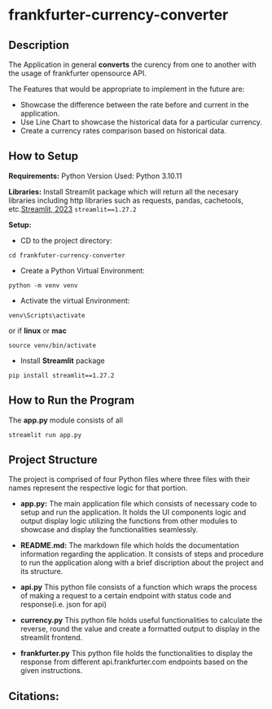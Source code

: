 # frankfurter-currency-converter

## Description
The Application in general **converts** the curency from one to another with the usage of frankfurter opensource API.
<Some of the challenges you faced>

The Features that would be appropriate to implement in the future are:
- Showcase the difference between the rate before and current in the application.
- Use Line Chart to showcase the historical data for a particular currency.
- Create a currency rates comparison based on historical data.

## How to Setup

**Requirements:**
Python Version Used: Python 3.10.11

**Libraries:**
Install Streamlit package which will return all the necesary libraries including http libraries such as requests, pandas, cachetools, etc.[Streamlit, 2023][1]
```streamlit==1.27.2```  

**Setup:**
- CD to the project directory:

```
cd frankfuter-currency-converter
```

- Create a Python Virtual Environment:

```
python -m venv venv
```

- Activate the virtual Environment:

```
venv\Scripts\activate
```

or if **linux** or **mac**

```
source venv/bin/activate
```

- Install **Streamlit** package

```
pip install streamlit==1.27.2
```


## How to Run the Program
The **app.py** module consists of all 
```
streamlit run app.py
```

## Project Structure
The project is comprised of four Python files where three files with their names represent the respective logic for that portion.

- **app.py:**
The main application file which consists of necessary code to setup and run the application. It holds the UI components logic and output display logic utilizing the functions from other modules to showcase and display the functionalities seamlessly.

- **README.md:**
The markdown file which holds the documentation information regarding the application. It consists of steps and procedure to run the application along with a brief discription about the project and its structure.

- **api.py**
This python file consists of a function which wraps the process of making a request to a certain endpoint with status code and response(i.e. json for api)

- **currency.py**
This python file holds useful functionalities to calculate the reverse, round the value and create a formatted output to display in the streamlit frontend.

- **frankfurter.py**
This python file holds the functionalities to display the response from different api.frankfurter.com endpoints based on the given instructions.


## Citations:

[1]: https://docs.streamlit.io/library/get-started/installation
